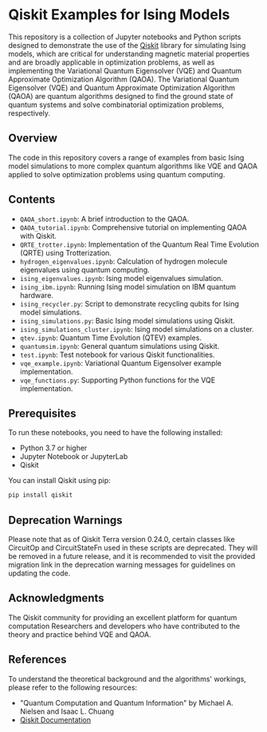 # Qiskit Examples for Ising Models

This repository is a collection of Jupyter notebooks and Python scripts designed to demonstrate the use of the [Qiskit](https://qiskit.org/) library for simulating Ising models, which are critical for understanding magnetic material properties and are broadly applicable in optimization problems, as well as implementing the Variational Quantum Eigensolver (VQE) and Quantum Approximate Optimization Algorithm (QAOA). The Variational Quantum Eigensolver (VQE) and Quantum Approximate Optimization Algorithm (QAOA) are quantum algorithms designed to find the ground state of quantum systems and solve combinatorial optimization problems, respectively.

## Overview

The code in this repository covers a range of examples from basic Ising model simulations to more complex quantum algorithms like VQE and QAOA applied to solve optimization problems using quantum computing.

## Contents

- `QAOA_short.ipynb`: A brief introduction to the QAOA.
- `QAOA_tutorial.ipynb`: Comprehensive tutorial on implementing QAOA with Qiskit.
- `QRTE_trotter.ipynb`: Implementation of the Quantum Real Time Evolution (QRTE) using Trotterization.
- `hydrogen_eigenvalues.ipynb`: Calculation of hydrogen molecule eigenvalues using quantum computing.
- `ising_eigenvalues.ipynb`: Ising model eigenvalues simulation.
- `ising_ibm.ipynb`: Running Ising model simulation on IBM quantum hardware.
- `ising_recycler.py`: Script to demonstrate recycling qubits for Ising model simulations.
- `ising_simulations.py`: Basic Ising model simulations using Qiskit.
- `ising_simulations_cluster.ipynb`: Ising model simulations on a cluster.
- `qtev.ipynb`: Quantum Time Evolution (QTEV) examples.
- `quantumsim.ipynb`: General quantum simulations using Qiskit.
- `test.ipynb`: Test notebook for various Qiskit functionalities.
- `vqe_example.ipynb`: Variational Quantum Eigensolver example implementation.
- `vqe_functions.py`: Supporting Python functions for the VQE implementation.

## Prerequisites

To run these notebooks, you need to have the following installed:
- Python 3.7 or higher
- Jupyter Notebook or JupyterLab
- Qiskit

You can install Qiskit using pip:

```bash
pip install qiskit
```

## Deprecation Warnings
Please note that as of Qiskit Terra version 0.24.0, certain classes like CircuitOp and CircuitStateFn used in these scripts are deprecated. They will be removed in a future release, and it is recommended to visit the provided migration link in the deprecation warning messages for guidelines on updating the code.

## Acknowledgments
The Qiskit community for providing an excellent platform for quantum computation
Researchers and developers who have contributed to the theory and practice behind VQE and QAOA.

## References
To understand the theoretical background and the algorithms' workings, please refer to the following resources:

- "Quantum Computation and Quantum Information" by Michael A. Nielsen and Isaac L. Chuang
- [Qiskit Documentation](https://qiskit.org/documentation/)



